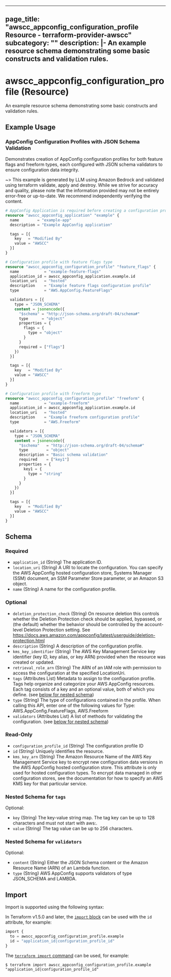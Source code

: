 
---
page_title: "awscc_appconfig_configuration_profile Resource - terraform-provider-awscc"
subcategory: ""
description: |-
  An example resource schema demonstrating some basic constructs and validation rules.
---

# awscc_appconfig_configuration_profile (Resource)

An example resource schema demonstrating some basic constructs and validation rules.

## Example Usage

### AppConfig Configuration Profiles with JSON Schema Validation

Demonstrates creation of AppConfig configuration profiles for both feature flags and freeform types, each configured with JSON schema validators to ensure configuration data integrity.

~> This example is generated by LLM using Amazon Bedrock and validated using terraform validate, apply and destroy. While we strive for accuracy and quality, please note that the information provided may not be entirely error-free or up-to-date. We recommend independently verifying the content.

```terraform
# AppConfig Application is required before creating a configuration profile
resource "awscc_appconfig_application" "example" {
  name        = "example-app"
  description = "Example AppConfig application"

  tags = [{
    key   = "Modified By"
    value = "AWSCC"
  }]
}

# Configuration profile with feature flags type
resource "awscc_appconfig_configuration_profile" "feature_flags" {
  name           = "example-feature-flags"
  application_id = awscc_appconfig_application.example.id
  location_uri   = "hosted"
  description    = "Example feature flags configuration profile"
  type           = "AWS.AppConfig.FeatureFlags"

  validators = [{
    type = "JSON_SCHEMA"
    content = jsonencode({
      "$schema" = "http://json-schema.org/draft-04/schema#"
      type      = "object"
      properties = {
        flags = {
          type = "object"
        }
      }
      required = ["flags"]
    })
  }]

  tags = [{
    key   = "Modified By"
    value = "AWSCC"
  }]
}

# Configuration profile with freeform type
resource "awscc_appconfig_configuration_profile" "freeform" {
  name           = "example-freeform"
  application_id = awscc_appconfig_application.example.id
  location_uri   = "hosted"
  description    = "Example freeform configuration profile"
  type           = "AWS.Freeform"

  validators = [{
    type = "JSON_SCHEMA"
    content = jsonencode({
      "$schema"   = "http://json-schema.org/draft-04/schema#"
      type        = "object"
      description = "Basic schema validation"
      required    = ["key1"]
      properties = {
        key1 = {
          type = "string"
        }
      }
    })
  }]

  tags = [{
    key   = "Modified By"
    value = "AWSCC"
  }]
}
```

<!-- schema generated by tfplugindocs -->
## Schema

### Required

- `application_id` (String) The application ID.
- `location_uri` (String) A URI to locate the configuration. You can specify the AWS AppConfig hosted configuration store, Systems Manager (SSM) document, an SSM Parameter Store parameter, or an Amazon S3 object.
- `name` (String) A name for the configuration profile.

### Optional

- `deletion_protection_check` (String) On resource deletion this controls whether the Deletion Protection check should be applied, bypassed, or (the default) whether the behavior should be controlled by the account-level Deletion Protection setting. See https://docs.aws.amazon.com/appconfig/latest/userguide/deletion-protection.html
- `description` (String) A description of the configuration profile.
- `kms_key_identifier` (String) The AWS Key Management Service key identifier (key ID, key alias, or key ARN) provided when the resource was created or updated.
- `retrieval_role_arn` (String) The ARN of an IAM role with permission to access the configuration at the specified LocationUri.
- `tags` (Attributes List) Metadata to assign to the configuration profile. Tags help organize and categorize your AWS AppConfig resources. Each tag consists of a key and an optional value, both of which you define. (see [below for nested schema](#nestedatt--tags))
- `type` (String) The type of configurations contained in the profile. When calling this API, enter one of the following values for Type: AWS.AppConfig.FeatureFlags, AWS.Freeform
- `validators` (Attributes List) A list of methods for validating the configuration. (see [below for nested schema](#nestedatt--validators))

### Read-Only

- `configuration_profile_id` (String) The configuration profile ID
- `id` (String) Uniquely identifies the resource.
- `kms_key_arn` (String) The Amazon Resource Name of the AWS Key Management Service key to encrypt new configuration data versions in the AWS AppConfig hosted configuration store. This attribute is only used for hosted configuration types. To encrypt data managed in other configuration stores, see the documentation for how to specify an AWS KMS key for that particular service.

<a id="nestedatt--tags"></a>
### Nested Schema for `tags`

Optional:

- `key` (String) The key-value string map. The tag key can be up to 128 characters and must not start with aws:.
- `value` (String) The tag value can be up to 256 characters.


<a id="nestedatt--validators"></a>
### Nested Schema for `validators`

Optional:

- `content` (String) Either the JSON Schema content or the Amazon Resource Name (ARN) of an Lambda function.
- `type` (String) AWS AppConfig supports validators of type JSON_SCHEMA and LAMBDA.

## Import

Import is supported using the following syntax:

In Terraform v1.5.0 and later, the [`import` block](https://developer.hashicorp.com/terraform/language/import) can be used with the `id` attribute, for example:

```terraform
import {
  to = awscc_appconfig_configuration_profile.example
  id = "application_id|configuration_profile_id"
}
```

The [`terraform import` command](https://developer.hashicorp.com/terraform/cli/commands/import) can be used, for example:

```shell
$ terraform import awscc_appconfig_configuration_profile.example "application_id|configuration_profile_id"
```
